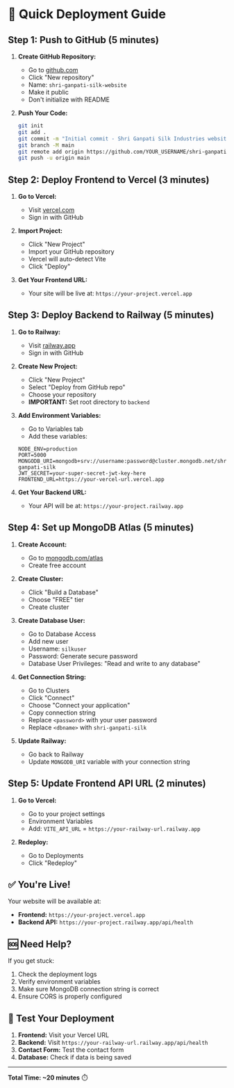 # 🚀 Quick Deployment Guide

## Step 1: Push to GitHub (5 minutes)

1. **Create GitHub Repository:**
   - Go to [github.com](https://github.com)
   - Click "New repository"
   - Name: `shri-ganpati-silk-website`
   - Make it public
   - Don't initialize with README

2. **Push Your Code:**
   ```bash
   git init
   git add .
   git commit -m "Initial commit - Shri Ganpati Silk Industries website"
   git branch -M main
   git remote add origin https://github.com/YOUR_USERNAME/shri-ganpati-silk-website.git
   git push -u origin main
   ```

## Step 2: Deploy Frontend to Vercel (3 minutes)

1. **Go to Vercel:**
   - Visit [vercel.com](https://vercel.com)
   - Sign in with GitHub

2. **Import Project:**
   - Click "New Project"
   - Import your GitHub repository
   - Vercel will auto-detect Vite
   - Click "Deploy"

3. **Get Your Frontend URL:**
   - Your site will be live at: `https://your-project.vercel.app`

## Step 3: Deploy Backend to Railway (5 minutes)

1. **Go to Railway:**
   - Visit [railway.app](https://railway.app)
   - Sign in with GitHub

2. **Create New Project:**
   - Click "New Project"
   - Select "Deploy from GitHub repo"
   - Choose your repository
   - **IMPORTANT:** Set root directory to `backend`

3. **Add Environment Variables:**
   - Go to Variables tab
   - Add these variables:
   ```
   NODE_ENV=production
   PORT=5000
   MONGODB_URI=mongodb+srv://username:password@cluster.mongodb.net/shri-ganpati-silk
   JWT_SECRET=your-super-secret-jwt-key-here
   FRONTEND_URL=https://your-vercel-url.vercel.app
   ```

4. **Get Your Backend URL:**
   - Your API will be at: `https://your-project.railway.app`

## Step 4: Set up MongoDB Atlas (5 minutes)

1. **Create Account:**
   - Go to [mongodb.com/atlas](https://mongodb.com/atlas)
   - Create free account

2. **Create Cluster:**
   - Click "Build a Database"
   - Choose "FREE" tier
   - Create cluster

3. **Create Database User:**
   - Go to Database Access
   - Add new user
   - Username: `silkuser`
   - Password: Generate secure password
   - Database User Privileges: "Read and write to any database"

4. **Get Connection String:**
   - Go to Clusters
   - Click "Connect"
   - Choose "Connect your application"
   - Copy connection string
   - Replace `<password>` with your user password
   - Replace `<dbname>` with `shri-ganpati-silk`

5. **Update Railway:**
   - Go back to Railway
   - Update `MONGODB_URI` variable with your connection string

## Step 5: Update Frontend API URL (2 minutes)

1. **Go to Vercel:**
   - Go to your project settings
   - Environment Variables
   - Add: `VITE_API_URL` = `https://your-railway-url.railway.app`

2. **Redeploy:**
   - Go to Deployments
   - Click "Redeploy"

## ✅ You're Live!

Your website will be available at:
- **Frontend:** `https://your-project.vercel.app`
- **Backend API:** `https://your-project.railway.app/api/health`

## 🆘 Need Help?

If you get stuck:
1. Check the deployment logs
2. Verify environment variables
3. Make sure MongoDB connection string is correct
4. Ensure CORS is properly configured

## 📱 Test Your Deployment

1. **Frontend:** Visit your Vercel URL
2. **Backend:** Visit `https://your-railway-url.railway.app/api/health`
3. **Contact Form:** Test the contact form
4. **Database:** Check if data is being saved

---

**Total Time: ~20 minutes** ⏱️
